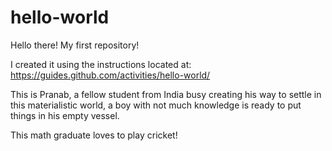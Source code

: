# hello-world
Hello there!
My first repository! 

I created it using the instructions located at: https://guides.github.com/activities/hello-world/

This is Pranab, a fellow student from India busy creating his way to settle in this materialistic world, 
a boy with not much knowledge is ready to put things in his empty vessel.

This math graduate loves to play cricket!
